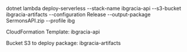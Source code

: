 dotnet lambda deploy-serverless --stack-name ibgracia-api --s3-bucket ibgracia-artifacts --configuration Release --output-package SermonsAPI.zip --profile ibg

CloudFormation Template: ibgracia-api

Bucket S3 to deploy package: ibgracia-artifacts
